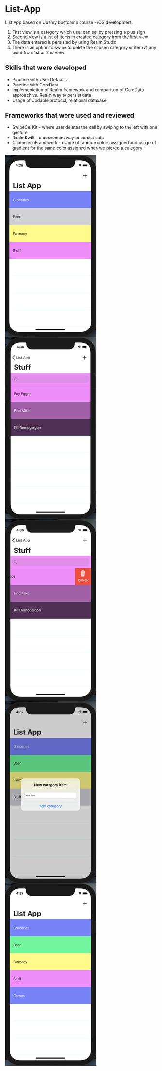 # List-App
List App based on Udemy bootcamp course - iOS development.

1. First view is a category which user can set by pressing a plus sign 
2. Second view is a list of items in created category from the first view
3. The data entered is persisted by using Realm Studio
4. There is an option to swipe to delete the chosen category or item at any point from 1st or 2nd view


## Skills that were developed

* Practice with User Defaults 
* Practice with CoreData
* Implementation of Realm framework and comparison of CoreData approach vs. Realm way to persist data 
* Usage of Codable protocol, relational database

## Frameworks that were used and reviewed

* SwipeCellKit - where user deletes the cell by swiping to the left with one gesture 
* RealmSwift - a convenient way to persist data
* ChameleonFramework - usage of random colors assigned and usage of gradient for the same color assigned when we picked a category


<img src="https://github.com/elina-mns/List-App/blob/main/List%20App/Assets.xcassets/11.png" width=300, height=600, align="left"/>
<img src="https://github.com/elina-mns/List-App/blob/main/List%20App/Assets.xcassets/1.png" width=300, height=600, align="center"/>
<img src="https://github.com/elina-mns/List-App/blob/main/List%20App/Assets.xcassets/2.png" width=300, height=600, align="left"/>
<img src="https://github.com/elina-mns/List-App/blob/main/List%20App/Assets.xcassets/3.png" width=300, height=600, align="center"/>
<img src="https://github.com/elina-mns/List-App/blob/main/List%20App/Assets.xcassets/4.png" width=300, height=600, align="left"/>



